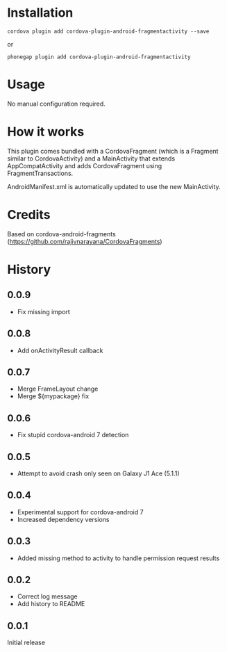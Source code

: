 # Installation
```
cordova plugin add cordova-plugin-android-fragmentactivity --save
```

or

```
phonegap plugin add cordova-plugin-android-fragmentactivity
```

# Usage
No manual configuration required.

# How it works
This plugin comes bundled with a CordovaFragment (which is a Fragment similar to CordovaActivity) and a MainActivity that extends AppCompatActivity and adds CordovaFragment using FragmentTransactions.

AndroidManifest.xml is automatically updated to use the new MainActivity.

# Credits
Based on cordova-android-fragments (https://github.com/rajivnarayana/CordovaFragments)

# History
## 0.0.9
- Fix missing import

## 0.0.8
- Add onActivityResult callback

## 0.0.7
- Merge FrameLayout change
- Merge ${mypackage} fix

## 0.0.6
- Fix stupid cordova-android 7 detection

## 0.0.5
- Attempt to avoid crash only seen on Galaxy J1 Ace (5.1.1)

## 0.0.4
- Experimental support for cordova-android 7
- Increased dependency versions

## 0.0.3
- Added missing method to activity to handle permission request results

## 0.0.2
- Correct log message
- Add history to README

## 0.0.1
Initial release

